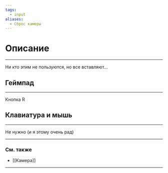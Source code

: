 ```yaml
---
tags:
  - input
aliases:
  - Сброс камеры
---
```

# Описание
___
Ни кто этим не пользуются, но все вставляют...
## Геймпад
___
Кнопка R
## Клавиатура и мышь
___
Не нужно (и я этому очень рад)
___
### См. также
- [[Камера]]
___
